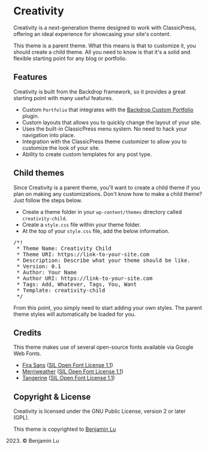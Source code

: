 # Creativity
Creativity is a next-generation theme designed to work with ClassicPress, offering an ideal experience for showcasing your site's content.

This theme is a parent theme. What this means is that to customize it, you should create a child theme. All you need to know is that it's a solid and flexible starting point for any blog or portfolio.

## Features
Creativity is built from the Backdrop framework, so it provides a great starting point with many useful features.

* Custom `Portfolio` that integrates with the [Backdrop Custom Portfolio](https://github.com/benlumia007/backdrop-custom-portfolio) plugin.
* Custom layouts that allows you to quickly change the layout of your site.
* Uses the built-in ClassicPress menu system. No need to hack your navigation into place.
* Integration with the ClassicPress theme customizer to allow you to customize the look of your site.
* Ability to create custom templates for any post type.

## Child themes
Since Creativity is a parent theme, you'll want to create a child theme if you plan on making any customizations. Don't know how to make a child theme? Just follow the steps below.

* Create a theme folder in your `wp-content/themes` directory called `creativity-child`.
* Create a `style.css` file within your theme folder.
* At the top of your `style.css` file, add the below information.

<pre>
/*!
 * Theme Name: Creativity Child
 * Theme URI: https://link-to-your-site.com
 * Description: Describe what your theme should be like.
 * Version: 0.1
 * Author: Your Name
 * Author URI: https://link-to-your-site.com
 * Tags: Add, Whatever, Tags, You, Want
 * Template: creativity-child
 */
</pre>

From this point, you simply need to start adding your own styles. The parent theme styles will automatically be loaded for you.

## Credits
This theme makes use of several open-source fonts available via Google Web Fonts.
* [Fira Sans](https://fonts.google.com/specimen/Fira+Sans) ([SIL Open Font License 1.1](http://scripts.sil.org/OFL))
* [Merriweather](https://fonts.google.com/specimen/Merriweather) ([SIL Open Font License 1.1](http://scripts.sil.org/OFL))
* [Tangerine](https://fonts.google.com/specimen/Tangerine) ([SIL Open Font License 1.1](http://scripts.sil.org/OFL))

## Copyright & License
Creativity is licensed under the GNU Public License, version 2 or  later (GPL).

This theme is copyrighted to [Benjamin Lu](https://benjlu.com)

2023. © Benjamin Lu

